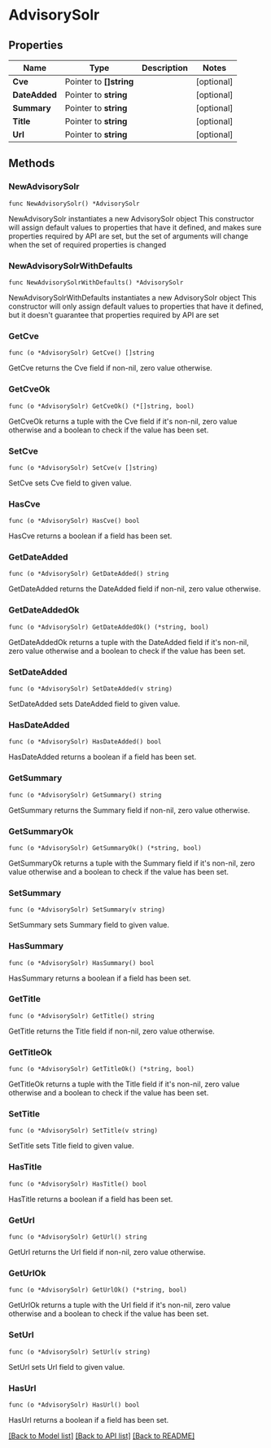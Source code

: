 # AdvisorySolr

## Properties

Name | Type | Description | Notes
------------ | ------------- | ------------- | -------------
**Cve** | Pointer to **[]string** |  | [optional] 
**DateAdded** | Pointer to **string** |  | [optional] 
**Summary** | Pointer to **string** |  | [optional] 
**Title** | Pointer to **string** |  | [optional] 
**Url** | Pointer to **string** |  | [optional] 

## Methods

### NewAdvisorySolr

`func NewAdvisorySolr() *AdvisorySolr`

NewAdvisorySolr instantiates a new AdvisorySolr object
This constructor will assign default values to properties that have it defined,
and makes sure properties required by API are set, but the set of arguments
will change when the set of required properties is changed

### NewAdvisorySolrWithDefaults

`func NewAdvisorySolrWithDefaults() *AdvisorySolr`

NewAdvisorySolrWithDefaults instantiates a new AdvisorySolr object
This constructor will only assign default values to properties that have it defined,
but it doesn't guarantee that properties required by API are set

### GetCve

`func (o *AdvisorySolr) GetCve() []string`

GetCve returns the Cve field if non-nil, zero value otherwise.

### GetCveOk

`func (o *AdvisorySolr) GetCveOk() (*[]string, bool)`

GetCveOk returns a tuple with the Cve field if it's non-nil, zero value otherwise
and a boolean to check if the value has been set.

### SetCve

`func (o *AdvisorySolr) SetCve(v []string)`

SetCve sets Cve field to given value.

### HasCve

`func (o *AdvisorySolr) HasCve() bool`

HasCve returns a boolean if a field has been set.

### GetDateAdded

`func (o *AdvisorySolr) GetDateAdded() string`

GetDateAdded returns the DateAdded field if non-nil, zero value otherwise.

### GetDateAddedOk

`func (o *AdvisorySolr) GetDateAddedOk() (*string, bool)`

GetDateAddedOk returns a tuple with the DateAdded field if it's non-nil, zero value otherwise
and a boolean to check if the value has been set.

### SetDateAdded

`func (o *AdvisorySolr) SetDateAdded(v string)`

SetDateAdded sets DateAdded field to given value.

### HasDateAdded

`func (o *AdvisorySolr) HasDateAdded() bool`

HasDateAdded returns a boolean if a field has been set.

### GetSummary

`func (o *AdvisorySolr) GetSummary() string`

GetSummary returns the Summary field if non-nil, zero value otherwise.

### GetSummaryOk

`func (o *AdvisorySolr) GetSummaryOk() (*string, bool)`

GetSummaryOk returns a tuple with the Summary field if it's non-nil, zero value otherwise
and a boolean to check if the value has been set.

### SetSummary

`func (o *AdvisorySolr) SetSummary(v string)`

SetSummary sets Summary field to given value.

### HasSummary

`func (o *AdvisorySolr) HasSummary() bool`

HasSummary returns a boolean if a field has been set.

### GetTitle

`func (o *AdvisorySolr) GetTitle() string`

GetTitle returns the Title field if non-nil, zero value otherwise.

### GetTitleOk

`func (o *AdvisorySolr) GetTitleOk() (*string, bool)`

GetTitleOk returns a tuple with the Title field if it's non-nil, zero value otherwise
and a boolean to check if the value has been set.

### SetTitle

`func (o *AdvisorySolr) SetTitle(v string)`

SetTitle sets Title field to given value.

### HasTitle

`func (o *AdvisorySolr) HasTitle() bool`

HasTitle returns a boolean if a field has been set.

### GetUrl

`func (o *AdvisorySolr) GetUrl() string`

GetUrl returns the Url field if non-nil, zero value otherwise.

### GetUrlOk

`func (o *AdvisorySolr) GetUrlOk() (*string, bool)`

GetUrlOk returns a tuple with the Url field if it's non-nil, zero value otherwise
and a boolean to check if the value has been set.

### SetUrl

`func (o *AdvisorySolr) SetUrl(v string)`

SetUrl sets Url field to given value.

### HasUrl

`func (o *AdvisorySolr) HasUrl() bool`

HasUrl returns a boolean if a field has been set.


[[Back to Model list]](../README.md#documentation-for-models) [[Back to API list]](../README.md#documentation-for-api-endpoints) [[Back to README]](../README.md)


